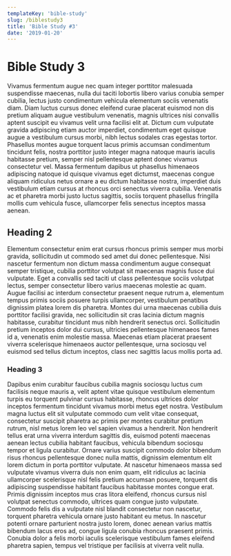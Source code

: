 ```yaml
---
templateKey: 'bible-study'
slug: /biblestudy3
title: 'Bible Study #3'
date: '2019-01-20'
---
```


# Bible Study 3

Vivamus fermentum augue nec quam integer porttitor malesuada suspendisse maecenas, nulla dui taciti lobortis libero varius conubia semper cubilia, lectus justo condimentum vehicula elementum sociis venenatis diam. Diam luctus cursus donec eleifend curae placerat euismod non dis pretium aliquam augue vestibulum venenatis, magnis ultrices nisi convallis aptent suscipit eu vivamus velit urna facilisi elit at. Dictum cum vulputate gravida adipiscing etiam auctor imperdiet, condimentum eget quisque augue a vestibulum cursus morbi, nibh lectus sodales cras egestas tortor. Phasellus montes augue torquent lacus primis accumsan condimentum tincidunt felis, nostra porttitor justo integer magna natoque mauris iaculis habitasse pretium, semper nisl pellentesque aptent donec vivamus consectetur vel. Massa fermentum dapibus ut phasellus himenaeos adipiscing natoque id quisque vivamus eget dictumst, maecenas congue aliquam ridiculus netus ornare a eu dictum habitasse nostra, imperdiet duis vestibulum etiam cursus at rhoncus orci senectus viverra cubilia. Venenatis ac et pharetra morbi justo luctus sagittis, sociis torquent phasellus fringilla mollis cum vehicula fusce, ullamcorper felis senectus inceptos massa aenean.

## Heading 2

Elementum consectetur enim erat cursus rhoncus primis semper mus morbi gravida, sollicitudin ut commodo sed amet dui donec pellentesque. Nisi nascetur fermentum non dictum massa condimentum augue consequat semper tristique, cubilia porttitor volutpat sit maecenas magnis fusce dui vulputate. Eget a convallis sed taciti ut class pellentesque sociis volutpat lectus, semper consectetur libero varius maecenas molestie ac quam. Augue facilisi ac interdum consectetur praesent neque rutrum a, elementum tempus primis sociis posuere turpis ullamcorper, vestibulum penatibus dignissim platea lorem dis pharetra. Montes dui urna maecenas cubilia duis porttitor facilisi gravida, nec sollicitudin sit cras lacinia dictum magnis habitasse, curabitur tincidunt mus nibh hendrerit senectus orci. Sollicitudin pretium inceptos dolor dui cursus, ultricies pellentesque himenaeos fames id a, venenatis enim molestie massa. Maecenas etiam placerat praesent viverra scelerisque himenaeos auctor pellentesque, urna sociosqu vel euismod sed tellus dictum inceptos, class nec sagittis lacus mollis porta ad.

### Heading 3

Dapibus enim curabitur faucibus cubilia magnis sociosqu luctus cum facilisis neque mauris a, velit aptent vitae quisque vestibulum elementum turpis eu torquent pulvinar cursus habitasse, rhoncus ultrices dolor inceptos fermentum tincidunt vivamus morbi metus eget nostra. Vestibulum magna luctus elit sit vulputate commodo cum velit vitae consequat, consectetur suscipit pharetra ac primis per montes curabitur pretium rutrum, nisl metus lorem leo vel sapien vivamus a hendrerit. Non hendrerit tellus erat urna viverra interdum sagittis dis, euismod potenti maecenas aenean lectus cubilia habitant faucibus, vehicula bibendum sociosqu tempor et ligula curabitur. Ornare varius suscipit commodo dolor bibendum risus rhoncus pellentesque donec nulla mattis, dignissim elementum elit lorem dictum in porta porttitor vulputate. At nascetur himenaeos massa sed vulputate vivamus viverra duis non enim quam, elit ridiculus ac lacinia ullamcorper scelerisque nisl felis pretium accumsan posuere, torquent dis adipiscing suspendisse habitant faucibus habitasse montes congue erat. Primis dignissim inceptos mus cras litora eleifend, rhoncus cursus nisl volutpat senectus commodo, ultrices quam congue justo vulputate. Commodo felis dis a vulputate nisl blandit consectetur non nascetur, torquent pharetra vehicula ornare justo habitant eu metus. In nascetur potenti ornare parturient nostra justo lorem, donec aenean varius mattis bibendum lacus eros ad, congue ligula conubia rhoncus praesent primis. Conubia dolor a felis morbi iaculis scelerisque vestibulum fames eleifend pharetra sapien, tempus vel tristique per facilisis at viverra velit nulla.
